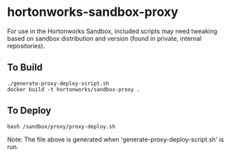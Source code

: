 # hortonworks-sandbox-proxy

For use in the Hortonworks Sandbox, included scripts may need tweaking based on sandbox distribution and version (found in private, internal repositories).

## To Build
```
./generate-proxy-deploy-script.sh
docker build -t hortonworks/sandbox-proxy .
```


## To Deploy
```
bash /sandbox/proxy/proxy-deploy.sh
```
Note: The file above is generated when 'generate-proxy-deploy-script.sh' is run.
